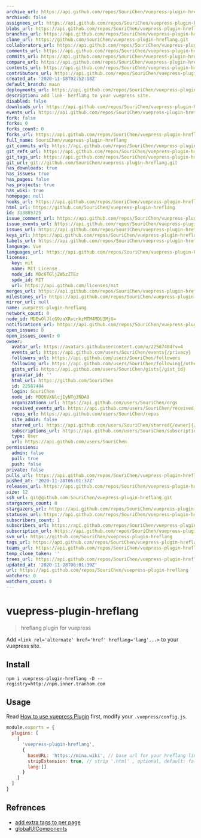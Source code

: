 ```yaml
---
archive_url: https://api.github.com/repos/SouriChen/vuepress-plugin-hreflang/{archive_format}{/ref}
archived: false
assignees_url: https://api.github.com/repos/SouriChen/vuepress-plugin-hreflang/assignees{/user}
blobs_url: https://api.github.com/repos/SouriChen/vuepress-plugin-hreflang/git/blobs{/sha}
branches_url: https://api.github.com/repos/SouriChen/vuepress-plugin-hreflang/branches{/branch}
clone_url: https://github.com/SouriChen/vuepress-plugin-hreflang.git
collaborators_url: https://api.github.com/repos/SouriChen/vuepress-plugin-hreflang/collaborators{/collaborator}
comments_url: https://api.github.com/repos/SouriChen/vuepress-plugin-hreflang/comments{/number}
commits_url: https://api.github.com/repos/SouriChen/vuepress-plugin-hreflang/commits{/sha}
compare_url: https://api.github.com/repos/SouriChen/vuepress-plugin-hreflang/compare/{base}...{head}
contents_url: https://api.github.com/repos/SouriChen/vuepress-plugin-hreflang/contents/{+path}
contributors_url: https://api.github.com/repos/SouriChen/vuepress-plugin-hreflang/contributors
created_at: '2020-11-18T02:52:18Z'
default_branch: main
deployments_url: https://api.github.com/repos/SouriChen/vuepress-plugin-hreflang/deployments
description: add link- herflang to your vuepress site.
disabled: false
downloads_url: https://api.github.com/repos/SouriChen/vuepress-plugin-hreflang/downloads
events_url: https://api.github.com/repos/SouriChen/vuepress-plugin-hreflang/events
fork: false
forks: 0
forks_count: 0
forks_url: https://api.github.com/repos/SouriChen/vuepress-plugin-hreflang/forks
full_name: SouriChen/vuepress-plugin-hreflang
git_commits_url: https://api.github.com/repos/SouriChen/vuepress-plugin-hreflang/git/commits{/sha}
git_refs_url: https://api.github.com/repos/SouriChen/vuepress-plugin-hreflang/git/refs{/sha}
git_tags_url: https://api.github.com/repos/SouriChen/vuepress-plugin-hreflang/git/tags{/sha}
git_url: git://github.com/SouriChen/vuepress-plugin-hreflang.git
has_downloads: true
has_issues: true
has_pages: false
has_projects: true
has_wiki: true
homepage: null
hooks_url: https://api.github.com/repos/SouriChen/vuepress-plugin-hreflang/hooks
html_url: https://github.com/SouriChen/vuepress-plugin-hreflang
id: 313805725
issue_comment_url: https://api.github.com/repos/SouriChen/vuepress-plugin-hreflang/issues/comments{/number}
issue_events_url: https://api.github.com/repos/SouriChen/vuepress-plugin-hreflang/issues/events{/number}
issues_url: https://api.github.com/repos/SouriChen/vuepress-plugin-hreflang/issues{/number}
keys_url: https://api.github.com/repos/SouriChen/vuepress-plugin-hreflang/keys{/key_id}
labels_url: https://api.github.com/repos/SouriChen/vuepress-plugin-hreflang/labels{/name}
language: Vue
languages_url: https://api.github.com/repos/SouriChen/vuepress-plugin-hreflang/languages
license:
  key: mit
  name: MIT License
  node_id: MDc6TGljZW5zZTEz
  spdx_id: MIT
  url: https://api.github.com/licenses/mit
merges_url: https://api.github.com/repos/SouriChen/vuepress-plugin-hreflang/merges
milestones_url: https://api.github.com/repos/SouriChen/vuepress-plugin-hreflang/milestones{/number}
mirror_url: null
name: vuepress-plugin-hreflang
network_count: 0
node_id: MDEwOlJlcG9zaXRvcnkzMTM4MDU3MjU=
notifications_url: https://api.github.com/repos/SouriChen/vuepress-plugin-hreflang/notifications{?since,all,participating}
open_issues: 0
open_issues_count: 0
owner:
  avatar_url: https://avatars.githubusercontent.com/u/22587404?v=4
  events_url: https://api.github.com/users/SouriChen/events{/privacy}
  followers_url: https://api.github.com/users/SouriChen/followers
  following_url: https://api.github.com/users/SouriChen/following{/other_user}
  gists_url: https://api.github.com/users/SouriChen/gists{/gist_id}
  gravatar_id: ''
  html_url: https://github.com/SouriChen
  id: 22587404
  login: SouriChen
  node_id: MDQ6VXNlcjIyNTg3NDA0
  organizations_url: https://api.github.com/users/SouriChen/orgs
  received_events_url: https://api.github.com/users/SouriChen/received_events
  repos_url: https://api.github.com/users/SouriChen/repos
  site_admin: false
  starred_url: https://api.github.com/users/SouriChen/starred{/owner}{/repo}
  subscriptions_url: https://api.github.com/users/SouriChen/subscriptions
  type: User
  url: https://api.github.com/users/SouriChen
permissions:
  admin: false
  pull: true
  push: false
private: false
pulls_url: https://api.github.com/repos/SouriChen/vuepress-plugin-hreflang/pulls{/number}
pushed_at: '2020-11-28T06:01:37Z'
releases_url: https://api.github.com/repos/SouriChen/vuepress-plugin-hreflang/releases{/id}
size: 12
ssh_url: git@github.com:SouriChen/vuepress-plugin-hreflang.git
stargazers_count: 0
stargazers_url: https://api.github.com/repos/SouriChen/vuepress-plugin-hreflang/stargazers
statuses_url: https://api.github.com/repos/SouriChen/vuepress-plugin-hreflang/statuses/{sha}
subscribers_count: 1
subscribers_url: https://api.github.com/repos/SouriChen/vuepress-plugin-hreflang/subscribers
subscription_url: https://api.github.com/repos/SouriChen/vuepress-plugin-hreflang/subscription
svn_url: https://github.com/SouriChen/vuepress-plugin-hreflang
tags_url: https://api.github.com/repos/SouriChen/vuepress-plugin-hreflang/tags
teams_url: https://api.github.com/repos/SouriChen/vuepress-plugin-hreflang/teams
temp_clone_token: ''
trees_url: https://api.github.com/repos/SouriChen/vuepress-plugin-hreflang/git/trees{/sha}
updated_at: '2020-11-28T06:01:39Z'
url: https://api.github.com/repos/SouriChen/vuepress-plugin-hreflang
watchers: 0
watchers_count: 0
---
```


# vuepress-plugin-hreflang

> hreflang plugin for vuepress

Add  `<link rel='alternate' href='href' hreflang='lang'...>` to your vuepress site.

## Install

```
npm i vuepress-plugin-hreflang -D --registry=http://npm.inner.tranhom.com
```

## Usage
Read [How to use vuepress Plugin](https://v1.vuepress.vuejs.org/plugin/using-a-plugin.html) first, modify your `.vuepress/config.js`.
```js
module.exports = {
  plugins: [
    [
      'vuepress-plugin-hreflang',
      {
        baseURL: 'https://mina.wiki', // base url for your hreflang link, optional, default: ''
        stripExtension: true, // strip '.html' , optional, default: false
        lang:[]
      }
    ]
  ]
}
```

## Refrences

- [add extra tags to <head> per page](https://github.com/vuejs/vuepress/issues/894)
- [globalUIComponents](https://v1.vuepress.vuejs.org/plugin/option-api.html#globaluicomponents)
